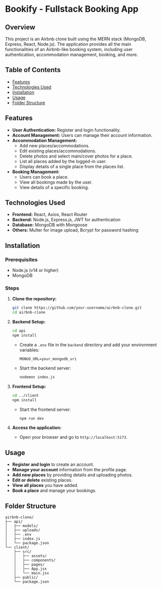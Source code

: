 # Bookify - Fullstack Booking App

## Overview
This project is an Airbnb clone built using the MERN stack (MongoDB, Express, React, Node.js). The application provides all the main functionalities of an Airbnb-like booking system, including user authentication, accommodation management, booking, and more.

## Table of Contents
- [Features](#features)
- [Technologies Used](#technologies-used)
- [Installation](#installation)
- [Usage](#usage)
- [Folder Structure](#folder-structure)

## Features
- **User Authentication:** Register and login functionality.
- **Account Management:** Users can manage their account information.
- **Accommodation Management:**
  - Add new places/accommodations.
  - Edit existing places/accommodations.
  - Delete photos and select main/cover photos for a place.
  - List all places added by the logged-in user.
  - Display details of a single place from the places list.
- **Booking Management:**
  - Users can book a place.
  - View all bookings made by the user.
  - View details of a specific booking.

## Technologies Used
- **Frontend:** React, Axios, React Router
- **Backend:** Node.js, Express.js, JWT for authentication
- **Database:** MongoDB with Mongoose
- **Others:** Multer for image upload, Bcrypt for password hashing

## Installation

### Prerequisites
- Node.js (v14 or higher)
- MongoDB

### Steps
1. **Clone the repository:**
   ```bash
   git clone https://github.com/your-username/airbnb-clone.git
   cd airbnb-clone
   ```

2. **Backend Setup:**
   ```bash
   cd api
   npm install
   ```

   - Create a `.env` file in the `backend` directory and add your environment variables:
     ```env
     MONGO_URL=your_mongodb_uri
     ```

   - Start the backend server:
     ```bash
     nodemon index.js
     ```

3. **Frontend Setup:**
   ```bash
   cd ../client
   npm install
   ```

   - Start the frontend server:
     ```bash
     npm run dev
     ```

4. **Access the application:**
   - Open your browser and go to `http://localhost:5173`.

## Usage
- **Register and login** to create an account.
- **Manage your account** information from the profile page.
- **Add new places** by providing details and uploading photos.
- **Edit or delete** existing places.
- **View all places** you have added.
- **Book a place** and manage your bookings.

## Folder Structure
```
airbnb-clone/
├── api/
│   ├── models/
│   ├── uploads/
│   ├── .env
│   ├── index.js
│   └── package.json
└── client/
    ├── src/
    │   ├── assets/
    │   ├── components/
    │   ├── pages/
    │   ├── App.jsx
    │   └── main.jsx
    ├── public/
    └── package.json
```
